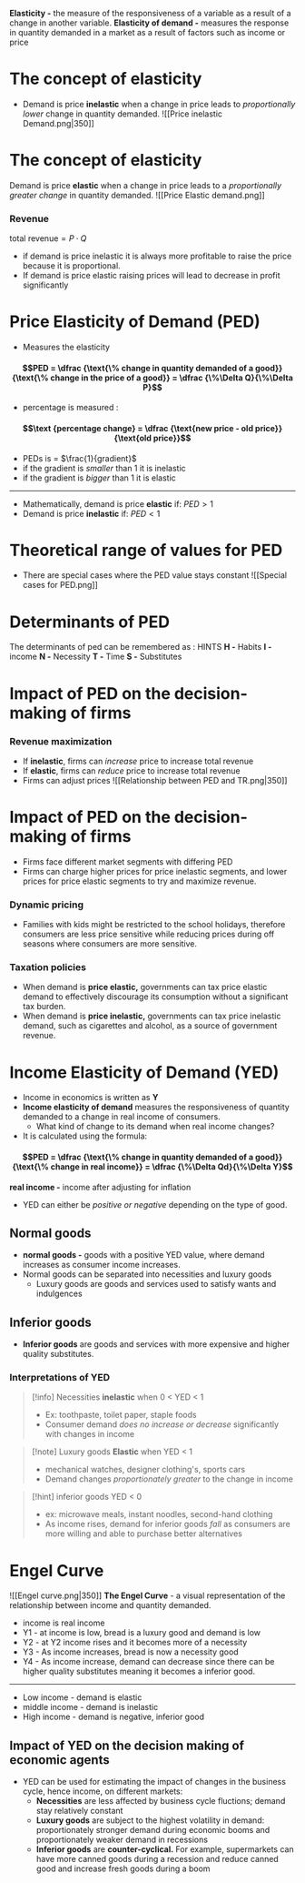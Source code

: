 
**Elasticity -** the measure of the responsiveness of a variable as a result of a change in another variable.
**Elasticity of demand -** measures the response in quantity demanded in a market as a result of factors such as income or price 
# The concept of elasticity
- Demand is price **inelastic** when a change in price leads to *proportionally lower* change in quantity demanded.
![[Price inelastic Demand.png|350]]
# The concept of elasticity
Demand is price **elastic** when a change in price leads to a *proportionally greater change*  in quantity demanded. 
![[Price Elastic demand.png]]
### Revenue
$\text {total revenue} = P \cdot Q$
- if demand is price inelastic it is always more profitable to raise the price because it is proportional.
- If demand is price elastic raising prices will lead to decrease in profit significantly
# Price Elasticity of Demand (PED)
- Measures the elasticity
#### $$PED = \dfrac {\text{\% change in quantity demanded of a good}}{\text{\% change in the price of a good}} = \dfrac {\%\Delta Q}{\%\Delta P}$$
- percentage is measured :
#### $$\text {percentage change} = \dfrac {\text{new price - old price}}{\text{old price}}$$
- PEDs is = $\frac{1}{gradient}$
- if the gradient is *smaller* than 1 it is inelastic
- if the gradient is *bigger* than 1 it is elastic
--- 
- Mathematically, demand is price **elastic** if:
	$PED > 1$
- Demand is price **inelastic** if:
	$PED < 1$
# Theoretical range of values for PED
- There are special cases where the PED value stays constant
![[Special cases for PED.png]]
# Determinants of PED
The determinants of ped can be remembered as : HINTS
**H -** Habits
**I -** income
**N -** Necessity
**T -** Time
**S -** Substitutes
# Impact of PED on the decision-making of firms
### Revenue maximization
- If **inelastic**, firms can *increase* price to increase total revenue
- If **elastic**, firms can *reduce* price to increase total revenue
- Firms can adjust prices
![[Relationship between PED and TR.png|350]]
# Impact of PED on the decision-making of firms
- Firms face different market segments with differing PED
- Firms can charge higher prices for price inelastic segments, and lower prices for price elastic segments to try and maximize revenue.
### Dynamic pricing
- Families with kids might be restricted to the school holidays, therefore consumers are less price sensitive while reducing prices during off seasons where consumers are more sensitive.
### Taxation policies
- When demand is **price elastic,** governments can tax price elastic demand to effectively discourage its consumption without a significant tax burden.
- When demand is **price inelastic,** governments can tax price inelastic demand, such as cigarettes and alcohol, as a source of government revenue.
# Income Elasticity of Demand (YED)
- Income in economics is written as **Y**
- **Income elasticity of demand** measures the responsiveness of quantity demanded to a change in real income of consumers. 
	- What kind of change to its demand when real income changes?
- It is calculated using the formula:
#### $$PED = \dfrac {\text{\% change in quantity demanded of a good}}{\text{\% change in real income}} = \dfrac {\%\Delta Qd}{\%\Delta Y}$$

**real income -** income after adjusting for inflation
- YED can either be *positive or negative* depending on the type of good.
## Normal goods
- **normal goods -** goods with a positive YED value, where demand increases as consumer income increases.
- Normal goods can be separated into necessities and luxury goods
    - Luxury goods are goods and services used to satisfy wants and indulgences
## Inferior goods
- **Inferior goods** are goods and services with more expensive and higher quality substitutes.
### Interpretations of YED
>[!info] Necessities
>**inelastic** when  0 < YED < 1
>- Ex: toothpaste, toilet paper, staple foods
>- Consumer demand *does no increase or decrease* significantly with changes in income

>[!note] Luxury goods
>**Elastic** when YED < 1
>- mechanical watches, designer clothing's, sports cars
>- Demand changes *proportionately greater* to the change in income

>[!hint] inferior goods
>YED < 0
>- ex: microwave meals, instant noodles, second-hand clothing
>- As income rises, demand for inferior goods *fall* as consumers are more willing and able to purchase better alternatives

# Engel Curve
![[Engel curve.png|350]]
**The Engel Curve** - a visual representation of the relationship between income and quantity demanded. 
- income is real income
- Y1 - at income is low, bread is a luxury good and demand is low
- Y2 - at Y2 income rises and it becomes more of a necessity
- Y3 - As income increases, bread is now a necessity good
- Y4 - As income increase, demand can decrease since there can be higher quality substitutes meaning it becomes a inferior good. 
--- 
- Low income - demand is elastic
- middle income - demand is inelastic
- High income - demand is negative, inferior good
## Impact of YED on the decision making of economic agents
- YED can be used for estimating the impact of changes in the business cycle, hence income, on different markets:
    - **Necessities** are less affected by business cycle fluctions; demand stay relatively constant
    - **Luxury goods** are subject to the highest volatility in demand: proportionately stronger demand during economic booms and proportionately weaker demand in recessions
    - **Inferior goods** are **counter-cyclical.** For example, supermarkets can have more canned goods during a recession and reduce canned good and increase fresh goods during a boom